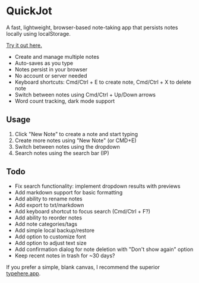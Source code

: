 # QuickJot

A fast, lightweight, browser-based note-taking app that persists notes locally using localStorage.

[Try it out here.](https://felipe-parodi.github.io/quickjot/)

- Create and manage multiple notes
- Auto-saves as you type
- Notes persist in your browser
- No account or server needed
- Keyboard shortcuts: Cmd/Ctrl + E to create note, Cmd/Ctrl + X to delete note
- Switch between notes using Cmd/Ctrl + Up/Down arrows
- Word count tracking, dark mode support

## Usage
1. Click "New Note" to create a note and start typing
2. Create more notes using "New Note" (or CMD+E)
3. Switch between notes using the dropdown
4. Search notes using the search bar (IP)

## Todo
- Fix search functionality: implement dropdown results with previews
- Add markdown support for basic formatting
- Add ability to rename notes
- Add export to txt/markdown
- Add keyboard shortcut to focus search (Cmd/Ctrl + F?)
- Add ability to reorder notes
- Add note categories/tags
- Add simple local backup/restore
- Add option to customize font
- Add option to adjust text size
- Add confirmation dialog for note deletion with "Don't show again" option
- Keep recent notes in trash for ~30 days?

If you prefer a simple, blank canvas, I recommend the superior [typehere.app](https://typehere.app/).
